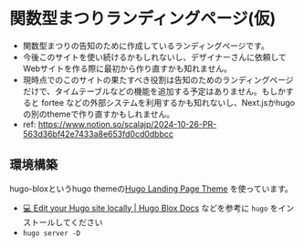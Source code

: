 # 関数型まつりランディングページ(仮)

- 関数型まつりの告知のために作成しているランディングページです。
- 今後このサイトを使い続けるかもしれないし、デザイナーさんに依頼してWebサイトを作る際に最初から作り直すかも知れません。
- 現時点でのこのサイトの果たすべき役割は告知のためのランディングページだけで、タイムテーブルなどの機能を追加する予定はありません。もしかすると fortee などの外部システムを利用するかも知れないし、Next.jsかhugoの別のthemeで作り直すかもしれません。
- ref: https://www.notion.so/scalajp/2024-10-26-PR-563d36bf42e7433a8e653fd0cd0dbbcc

## 環境構築

hugo-bloxというhugo themeの[Hugo Landing Page Theme](https://github.com/HugoBlox/theme-landing-page) を使っています。

- [💻 Edit your Hugo site locally | Hugo Blox Docs](https://docs.hugoblox.com/getting-started/install-hugo/) などを参考に `hugo` をインストールしてください
- `hugo server -D`
